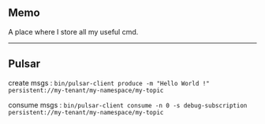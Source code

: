 Memo
---
A place where I store all my useful cmd.

---

Pulsar
---

create msgs : `bin/pulsar-client produce -m "Hello World !" persistent://my-tenant/my-namespace/my-topic`

consume msgs : `bin/pulsar-client consume -n 0 -s debug-subscription persistent://my-tenant/my-namespace/my-topic`
